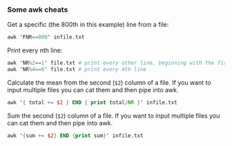 ### Some awk cheats

Get a specific (the 800th in this example) line from a file:
```awk
awk 'FNR==800' infile.txt
```

Print every nth line:
```awk
awk 'NR%2==1' file.txt # print every other line, beginning with the first
awk 'NR%4==0' file.txt # print every 4th line
```

Calculate the mean from the second (`$2`) column of a file. If you want to input multiple files you can cat them and then pipe into awk.
```awk
awk '{ total += $2 } END { print total/NR }' infile.txt
```

Sum the second (`$2`) column of a file. If you want to input multiple files you can cat them and then pipe into awk.
```awk
awk '{sum += $2} END {print sum}' infile.txt
```
